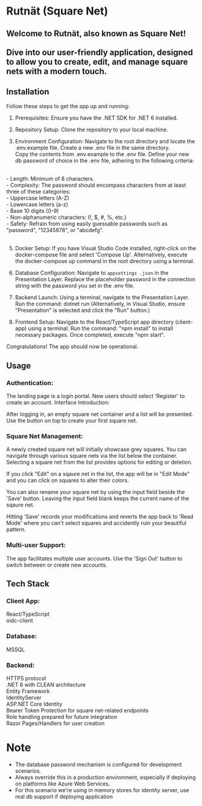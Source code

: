 # Rutnät (Square Net)<br>



## Welcome to Rutnät, also known as Square Net! <br><br>Dive into our user-friendly application, designed to allow you to create, edit, and manage square nets with a modern touch.

## Installation
Follow these steps to get the app up and running:

1. Prerequisites:
Ensure you have the .NET SDK for .NET 6 installed.

2. Repository Setup:
Clone the repository to your local machine.

3. Environment Configuration:
Navigate to the root directory and locate the .env.example file.
Create a new .env file in the same directory.<br>
Copy the contents from .env.example to the .env file.
Define your new db password of choice in the .env file, adhering to the following criteria:

<br>
   - Length: Minimum of 8 characters.<br>
   - Complexity: The password should encompass characters from at least three of these categories:<br>
   - Uppercase letters (A-Z)<br>
   - Lowercase letters (a-z)<br>
   - Base 10 digits (0-9)<br>
   - Non-alphanumeric characters: (!, $, #, %, etc.)<br>
   - Safety: Refrain from using easily guessable passwords such as "password", "12345678", or "abcdefg".<br>
<br>
  

5. Docker Setup:
If you have Visual Studio Code installed, right-click on the docker-compose file and select 'Compose Up'.
Alternatively, execute the docker-compose up command in the root directory using a terminal.

6. Database Configuration:
Navigate to `appsettings
.json` in the Presentation Layer.
Replace the placeholder password in the connection string with the password you set in the .env file.

7. Backend Launch:
Using a terminal, navigate to the Presentation Layer.
Run the command: dotnet run
(Alternatively, in Visual Studio, ensure "Presentation" is selected and click the "Run" button.)

8. Frontend Setup:
Navigate to the React/TypeScript app directory (client-app) using a terminal.
Run the command: "npm install" to install necessary packages.
Once completed, execute "npm start".

Congratulations! The app should now be operational.

## Usage


### Authentication:

The landing page is a login portal. New users should select 'Register' to create an account.
Interface Introduction:

After logging in, an empty square net container and a list will be presented. Use the button on top to create your first square net.

### Square Net Management:

A newly created square net will initially showcase grey squares.
You can navigate through various square nets via the list below the container.
Selecting a square net from the list provides options for editing or deletion.

If you click "Edit" on a sqaure net in the list, the app will be in "Edit Mode" and you can click on squares to alter their colors. 

You can also rename your square net by using the input field beside the 'Save' button. Leaving the input field blank keeps the current name of the sqaure net.

Hitting 'Save' records your modifications and reverts the app back to 'Read Mode' where you can't select squares and accidently ruin your beautiful pattern.

### Multi-user Support:

The app facilitates multiple user accounts. Use the 'Sign Out' button to switch between or create new accounts.

## Tech Stack

### Client App:

React/TypeScript<br>
oidc-client

### Database:


MSSQL

### Backend:

HTTPS protocol<br>
.NET 6 with CLEAN architecture<br>
Entity Framework<br>
IdentityServer<br>
ASP.NET Core Identity<br>
Bearer Token Protection for square net-related endpoints<br>
Role handling prepared for future integration<br>
Razor Pages/Handlers for user creation<br>

# Note
 - The database password mechanism is configured for development scenarios.<br>
 - Always override this in a production environment, especially if deploying on platforms like Azure Web Services.<br>
 - For this scenario we're using in memory stores for identity server, use real db support if deploying application

